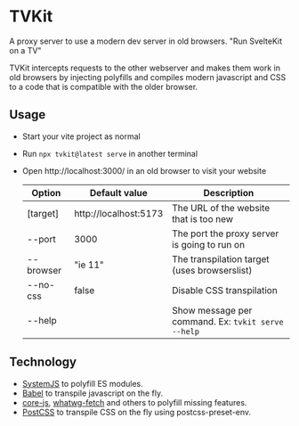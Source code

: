 # TVKit

A proxy server to use a modern dev server in old browsers.
"Run SvelteKit on a TV"

TVKit intercepts requests to the other webserver and makes them work in old browsers by injecting polyfills and compiles modern javascript and CSS to a code that is compatible with the older browser.

## Usage

- Start your vite project as normal
- Run `npx tvkit@latest serve` in another terminal
- Open http://localhost:3000/ in an old browser to visit your website

  | Option    | Default value         | Description                                        |
  | --------- | --------------------- | -------------------------------------------------- |
  | [target]  | http://localhost:5173 | The URL of the website that is too new             |
  | --port    | 3000                  | The port the proxy server is going to run on       |
  | --browser | "ie 11"               | The transpilation target (uses browserslist)       |
  | --no-css  | false                 | Disable CSS transpilation                          |
  | --help    |                       | Show message per command. Ex: `tvkit serve --help` |

## Technology

- [SystemJS](https://github.com/systemjs/systemjs) to polyfill ES modules.
- [Babel](https://babel.dev/) to transpile javascript on the fly.
- [core-js](https://github.com/zloirock/core-js), [whatwg-fetch](https://github.com/whatwg/fetch) and others to polyfill missing features.
- [PostCSS](https://postcss.org/) to transpile CSS on the fly using postcss-preset-env.
